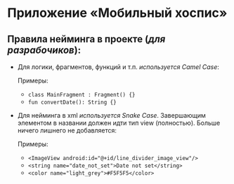# Приложение «Мобильный хоспис»
## Правила нейминга в проекте (*для разрабочиков*):
* Для логики, фрагментов, функций и т.п. *используется Camel Case*:

  Примеры:
  * `class MainFragment : Fragment() {}
  `
  * `fun convertDate(): String {}
  `
* Для нейминга в xml *используется Snake Case*. Завершающим элементом в названии должен идти тип view (полностью).
  Больше ничего лишнего не добавляется:
  
  Примеры:
    * `
          <ImageView
          android:id="@+id/line_divider_image_view"/>
    `
    * `
    <string name="date_not_set">Date not set</string>
    `
    * `
    <color name="light_grey">#F5F5F5</color>
    `
